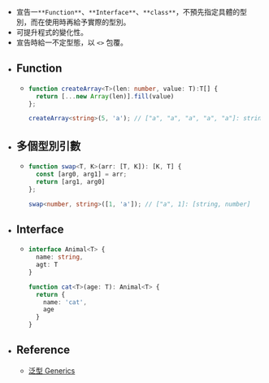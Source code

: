 - 宣告一`**Function**`、`**Interface**`、`**class**`，不預先指定具體的型別，而在使用時再給予實際的型別。
- 可提升程式的變化性。
- 宣告時給一不定型態，以 `<>` 包覆。
- ## Function
	- ```typescript
	  function createArray<T>(len: number, value: T):T[] {
	    return [...new Array(len)].fill(value)
	  };
	  
	  createArray<string>(5, 'a'); // ["a", "a", "a", "a", "a"]: string[]
	  ```
- ## 多個型別引數
	- ```typescript
	  function swap<T, K>(arr: [T, K]): [K, T] {
	    const [arg0, arg1] = arr;
	    return [arg1, arg0]
	  };
	  
	  swap<number, string>([1, 'a']); // ["a", 1]: [string, number]
	  ```
- ## Interface
	- ```typescript
	  interface Animal<T> {
	  	name: string,
	  	agt: T
	  }
	  
	  function cat<T>(age: T): Animal<T> {
	    return {
	      name: 'cat',
	      age
	    }
	  }
	  ```
- ## Reference
	- [泛型 Generics](https://willh.gitbook.io/typescript-tutorial/advanced/generics)
